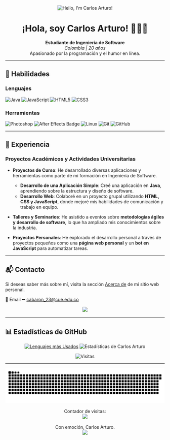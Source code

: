 <div align="center">
  <img height="200" src="https://i.giphy.com/media/v1.Y2lkPTc5MGI3NjExeXJ0b2I2N2FzZHIxd2lzOGgwaTdyZDA2czNodXdwZjllOXRyMDExeiZlcD12MV9pbnRlcm5hbF9naWZfYnlfaWQmY3Q9cw/XHAv3GveJMXMXSumkO/giphy.gif" alt="Hello, I'm Carlos Arturo!" />
  
  # ¡Hola, soy Carlos Arturo! 👨🏻‍💻
  **Estudiante de Ingeniería de Software**  
  *Colombia | 20 años*  
  Apasionado por la programación y el humor en línea.
</div>

---

## 📖 Habilidades

### Lenguajes
<div>
  <img src="https://img.shields.io/badge/Java-%23D00000.svg?logo=java&logoColor=white" alt="Java"/> 
  <img src="https://img.shields.io/badge/JavaScript-%23F7DF1E.svg?logo=javascript&logoColor=black" alt="JavaScript"/> 
  <img src="https://img.shields.io/badge/HTML5-%23E34F26.svg?logo=html5&logoColor=white" alt="HTML5"/> 
  <img src="https://img.shields.io/badge/CSS3-%231572B6.svg?logo=css3&logoColor=white" alt="CSS3"/>
</div>

### Herramientas
<div>
  <img src="https://img.shields.io/badge/Photoshop-%2331A8FF.svg?logo=Adobe%20Photoshop&logoColor=white" alt="Photoshop"/> 
  <img src="https://img.shields.io/badge/After%20Effects-%239999FF.svg?logo=Adobe%20After%20Effects&logoColor=white" alt="After Effects Badge"/>
  <img src="https://img.shields.io/badge/Linux-%23FFFFFF.svg?logo=linux&logoColor=black" alt="Linux"/> 
  <img src="https://img.shields.io/badge/Git-%23F05032.svg?logo=git&logoColor=white" alt="Git"/> 
  <img src="https://img.shields.io/badge/GitHub-%23181717.svg?logo=github&logoColor=white" alt="GitHub"/>
</div>

---

## 💼 Experiencia

### Proyectos Académicos y Actividades Universitarias
- **Proyectos de Curso**: He desarrollado diversas aplicaciones y herramientas como parte de mi formación en Ingeniería de Software.
  - **Desarrollo de una Aplicación Simple**: Creé una aplicación en **Java**, aprendiendo sobre la estructura y diseño de software.
  - **Desarrollo Web**: Colaboré en un proyecto grupal utilizando **HTML, CSS y JavaScript**, donde mejoré mis habilidades de comunicación y trabajo en equipo.

- **Talleres y Seminarios**: He asistido a eventos sobre **metodologías ágiles y desarrollo de software**, lo que ha ampliado mis conocimientos sobre la industria.

- **Proyectos Personales**: He explorado el desarrollo personal a través de proyectos pequeños como una **página web personal** y un **bot en JavaScript** para automatizar tareas.

---

## 📬 Contacto
Si deseas saber más sobre mí, visita la sección [Acerca de]() de mi sitio web personal.

💌 Email ➖ cabaron_23@cue.edu.co 

<div align="center">
  <div class="icons-social">
    <a href="mailto:tu-email@gmail.com"><img src="https://img.icons8.com/color/48/gmail-new.png"></a>
  </div>
</div>


---

## 📊 Estadísticas de GitHub
<div align="center">
  
<div align="center">
  
  [![Lenguajes más Usados](https://github-readme-stats.vercel.app/api/top-langs/?username=dzenis-h&layout=compact&theme=dark&custom_title=Lenguajes+más+Usados)](https://github.com/Carlos1AB1)
  ![Estadísticas de Carlos Arturo](https://github-readme-stats.vercel.app/api?username=dzenis-h&count_private=true&show_icons=true&theme=dark&hide=issues&custom_title=Estadísticas+de+Carlos+Arturo)

  ![Visitas](https://komarev.com/ghpvc/?username=dzenis-h&label=Visitas+al+perfil)

  
</div>

---


  <div align="center">
    <picture align="center">
      <source media="(prefers-color-scheme: dark)" srcset="https://raw.githubusercontent.com/Niefee/niefee/master/assets/github-contribution-grid-snake.svg">
      <source media="(prefers-color-scheme: light)" srcset="https://raw.githubusercontent.com/Niefee/niefee/master/assets/github-contribution-grid-snake.svg">
      <img alt="github contribution grid snake animation" src="https://raw.githubusercontent.com/Niefee/niefee/master/assets/github-contribution-grid-snake.svg">
    </picture>
  </div>
  
<p align="center"> 
        <div align="center">Contador de visitas: </div>
        <div align="center">
            <img src="https://profile-counter.glitch.me/Niefee/count.svg"/>
        </div> 
    </p>

<p align="center">
  Con emoción, Carlos Arturo.
  <br />
  <img src="https://media.giphy.com/media/jpVnC65DmYeyRL4LHS/giphy.gif" width="20%">
</p>
